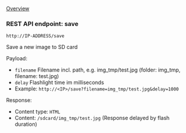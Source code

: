 [Overview](_overview.md) 

### REST API endpoint: save

`http://IP-ADDRESS/save`


Save a new image to SD card

Payload:
  - `filename` Filename incl. path, e.g. img_tmp/test.jpg (folder: img_tmp, filename: test.jpg)
  - `delay` Flashlight time im milliseconds
  - Example: `http://<IP>/save?filename=img_tmp/test.jpg&delay=1000`

Response:
  - Content type: `HTML`
  - Content: `/sdcard/img_tmp/test.jpg`
    (Response delayed by flash duration)